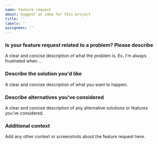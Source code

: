 ```yaml
---
name: Feature request
about: Suggest an idea for this project
title: ''
labels: ''
assignees: ''
---
```

### Is your feature request related to a problem? Please describe

A clear and concise description of what the problem is. Ex. I'm always frustrated when ...

### Describe the solution you'd like

A clear and concise description of what you want to happen.

### Describe alternatives you've considered

A clear and concise description of any alternative solutions or features you've considered.

### Additional context

Add any other context or screenshots about the feature request here.